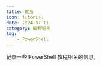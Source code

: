 ```yaml
---
title: 教程
icon: tutorial
date: 2024-07-11
category: 编程语言
tag:
    - PowerShell
---
```


记录一些 PowerShell 教程相关的信息。

<!-- more -->

<AutoCatalog />
